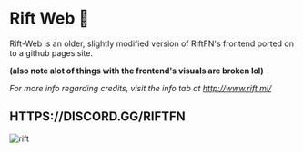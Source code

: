 # Rift Web 🔹


Rift-Web is an older, slightly modified version of RiftFN's frontend ported on to a github pages site.

**(also note alot of things with the frontend's visuals are broken lol)**

*For more info regarding credits, visit the info tab at http://www.rift.ml/*

## HTTPS://DISCORD.GG/RIFTFN


![rift](https://user-images.githubusercontent.com/89509337/210109672-a0c0fe59-9663-415b-8e4f-65ce216a4199.png)
